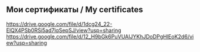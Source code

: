 ## Мои сертификаты / My certificates 

https://drive.google.com/file/d/1dcg24_22-ElQX4PSb0RSi5ad7lqSepSJ/view?usp=sharing
https://drive.google.com/file/d/12_H9bGk6PuVUAlJYKhJDoDPgHlEoK2d6/view?usp=sharing
